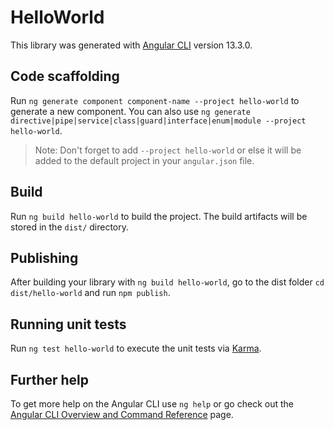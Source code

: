 # HelloWorld

This library was generated with [Angular CLI](https://github.com/angular/angular-cli) version 13.3.0.

## Code scaffolding

Run `ng generate component component-name --project hello-world` to generate a new component. You can also use `ng generate directive|pipe|service|class|guard|interface|enum|module --project hello-world`.
> Note: Don't forget to add `--project hello-world` or else it will be added to the default project in your `angular.json` file. 

## Build

Run `ng build hello-world` to build the project. The build artifacts will be stored in the `dist/` directory.

## Publishing

After building your library with `ng build hello-world`, go to the dist folder `cd dist/hello-world` and run `npm publish`.

## Running unit tests

Run `ng test hello-world` to execute the unit tests via [Karma](https://karma-runner.github.io).

## Further help

To get more help on the Angular CLI use `ng help` or go check out the [Angular CLI Overview and Command Reference](https://angular.io/cli) page.
